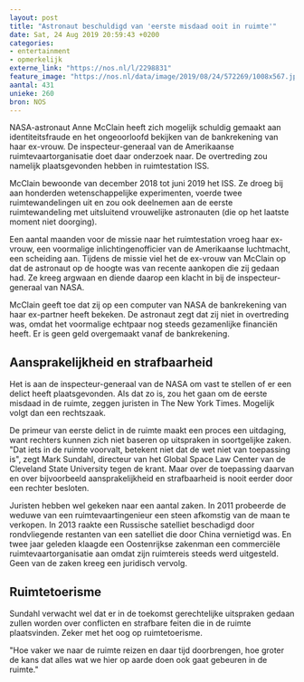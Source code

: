 ```yaml
---
layout: post
title: "Astronaut beschuldigd van 'eerste misdaad ooit in ruimte'"
date: Sat, 24 Aug 2019 20:59:43 +0200
categories: 
- entertainment 
- opmerkelijk 
externe_link: "https://nos.nl/l/2298831"
feature_image: "https://nos.nl/data/image/2019/08/24/572269/1008x567.jpg"
aantal: 431
unieke: 260
bron: NOS
---
```


<p>NASA-astronaut Anne McClain heeft zich mogelijk schuldig gemaakt aan identiteitsfraude en het ongeoorloofd bekijken van de bankrekening van haar ex-vrouw. De inspecteur-generaal van de Amerikaanse ruimtevaartorganisatie doet daar onderzoek naar. De overtreding zou namelijk plaatsgevonden hebben in ruimtestation ISS.</p>
<p>McClain bewoonde van december 2018 tot juni 2019 het ISS. Ze droeg bij aan honderden wetenschappelijke experimenten, voerde twee ruimtewandelingen uit en zou ook deelnemen aan de eerste ruimtewandeling met uitsluitend vrouwelijke astronauten (die op het laatste moment niet doorging).</p>
<p>Een aantal maanden voor de missie naar het ruimtestation vroeg haar ex-vrouw, een voormalige inlichtingenofficier van de Amerikaanse luchtmacht, een scheiding aan. Tijdens de missie viel het de ex-vrouw van McClain op dat de astronaut op de hoogte was van recente aankopen die zij gedaan had. Ze kreeg argwaan en diende daarop een klacht in bij de inspecteur-generaal van NASA.</p>
<p>McClain geeft toe dat zij op een computer van NASA de bankrekening van haar ex-partner heeft bekeken. De astronaut zegt dat zij niet in overtreding was, omdat het voormalige echtpaar nog steeds gezamenlijke financiën heeft. Er is geen geld overgemaakt vanaf de bankrekening.</p>
<h2>Aansprakelijkheid en strafbaarheid</h2>
<p>Het is aan de inspecteur-generaal van de NASA om vast te stellen of er een delict heeft plaatsgevonden. Als dat zo is, zou het gaan om de eerste misdaad in de ruimte, zeggen juristen in The New York Times. Mogelijk volgt dan een rechtszaak.</p>
<p>De primeur van eerste delict in de ruimte maakt een proces een uitdaging, want rechters kunnen zich niet baseren op uitspraken in soortgelijke zaken. "Dat iets in de ruimte voorvalt, betekent niet dat de wet niet van toepassing is", zegt Mark Sundahl, directeur van het Global Space Law Center van de Cleveland State University tegen de krant. Maar over de toepassing daarvan en over bijvoorbeeld aansprakelijkheid en strafbaarheid is nooit eerder door een rechter besloten.</p>
<p>Juristen hebben wel gekeken naar een aantal zaken. In 2011 probeerde de weduwe van een ruimtevaartingenieur een steen afkomstig van de maan te verkopen. In 2013 raakte een Russische satelliet beschadigd door rondvliegende restanten van een satelliet die door China vernietigd was. En twee jaar geleden klaagde een Oostenrijkse zakenman een commerciële ruimtevaartorganisatie aan omdat zijn ruimtereis steeds werd uitgesteld. Geen van de zaken kreeg een juridisch vervolg.</p>
<h2>Ruimtetoerisme</h2>
<p>Sundahl verwacht wel dat er in de toekomst gerechtelijke uitspraken gedaan zullen worden over conflicten en strafbare feiten die in de ruimte plaatsvinden. Zeker met het oog op ruimtetoerisme.</p>
<p>"Hoe vaker we naar de ruimte reizen en daar tijd doorbrengen, hoe groter de kans dat alles wat we hier op aarde doen ook gaat gebeuren in de ruimte."</p>
